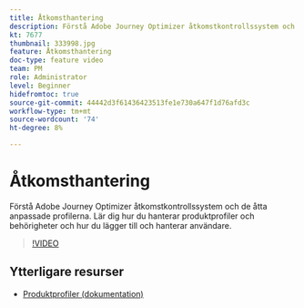 ```yaml
---
title: Åtkomsthantering
description: Förstå Adobe Journey Optimizer åtkomstkontrollssystem och de åtta anpassade profilerna. Lär dig hur du hanterar produktprofiler och behörigheter och hur du lägger till och hanterar användare.
kt: 7677
thumbnail: 333998.jpg
feature: Åtkomsthantering
doc-type: feature video
team: PM
role: Administrator
level: Beginner
hidefromtoc: true
source-git-commit: 44442d3f61436423513fe1e730a647f1d76afd3c
workflow-type: tm+mt
source-wordcount: '74'
ht-degree: 8%

---
```



# Åtkomsthantering

Förstå Adobe Journey Optimizer åtkomstkontrollssystem och de åtta anpassade profilerna. Lär dig hur du hanterar produktprofiler och behörigheter och hur du lägger till och hanterar användare.

>[!VIDEO](https://video.tv.adobe.com/v/333998?quality=12)

## Ytterligare resurser

* [Produktprofiler (dokumentation)](https://experienceleague.adobe.com/docs/journey-optimizer/using/administration/ootb-product-profiles.html)
